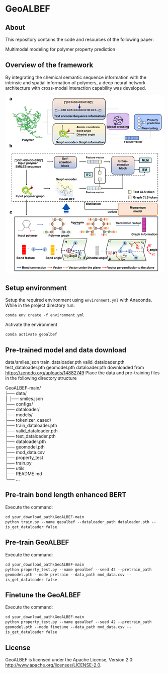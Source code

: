 # GeoALBEF
## About
This repository contains the code and resources of the following paper:

Multimodal modeling for polymer property prediction

## Overview of the framework
By integrating the chemical semantic sequence information with the intrinsic and spatial information of polymers, a deep neural network architecture with cross-modal interaction capability was developed. 

<p align="center">
<img  src="toc.png"> 
</p>

## **Setup environment**
Setup the required environment using `environment.yml` with Anaconda. While in the project directory run:

    conda env create -f environment.yml

Activate the environment

    conda activate geoalbef

## **Pre-trained model and data download**
data/smiles.json train_dataloader.pth valid_dataloader.pth test_dataloader.pth geomodel.pth dataloader.pth downloaded from https://zenodo.org/uploads/14882749
Place the data and pre-training files in the following directory structure

GeoALBEF-main/  
├── data/  
│ ├── smiles.json   
├── configs/     
├── dataloader/  
├── models/  
├── tokenizer_cased/    
├── train_dataloader.pth    
├── valid_dataloader.pth    
├── test_dataloader.pth  
├── dataloader.pth  
├── geomodel.pth    
├── mod_data.csv    
├── property_test   
├── train.py    
├── utils   
├── README.md  
└── ...              

## **Pre-train bond length enhanced BERT**

Execute the command:

    cd your_download_path\GeoALBEF-main
    python train.py --name geoalbef --dataloader_path dataloader.pth --is_get_dataloader false

## **Pre-train GeoALBEF**

Execute the command:

    cd your_download_path\GeoALBEF-main
    python property_test.py --name geoalbef --seed 42 --pretrain_path geomodel.pth --mode pretrain --data_path mod_data.csv --is_get_dataloader false

## **Finetune the GeoALBEF**

Execute the command:

    cd your_download_path\GeoALBEF-main
    python property_test.py --name geoalbef --seed 42 --pretrain_path geomodel.pth --mode finetune --data_path mod_data.csv --is_get_dataloader false

## License
GeoALBEF is licensed under the Apache License, Version 2.0: http://www.apache.org/licenses/LICENSE-2.0.
